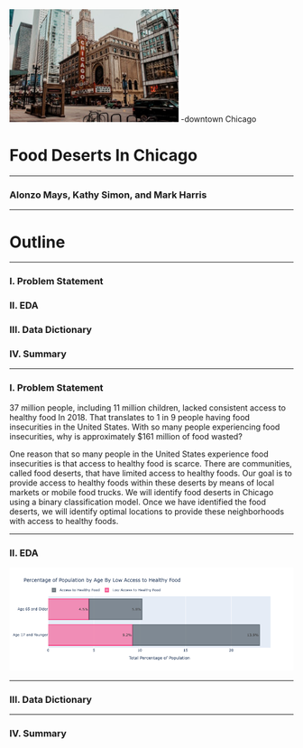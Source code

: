 <img src ='images/chicagoimg.jpg' width = 300>
-downtown Chicago

#  Food Deserts In Chicago
___
### Alonzo Mays, Kathy Simon, and Mark Harris
___
# Outline
___
### I. Problem Statement
### II. EDA
### III. Data Dictionary
### IV. Summary
___

### I. Problem Statement

37 million people, including 11 million children, lacked consistent access to healthy food In 2018. That translates to 1 in 9 people having food insecurities in the United States. With so many people experiencing food insecurities, why is approximately $161 million of food wasted?

One reason that so many people in the United States experience food insecurities is that access to healthy food is scarce. There are communities, called food deserts, that have limited access to healthy foods. Our goal is to provide access to healthy foods within these deserts by means of local markets or mobile food trucks.  We will identify food deserts in Chicago using a binary classification model. Once we have identified the food deserts, we will identify optimal locations to provide these neighborhoods with access to healthy foods.
___
### II. EDA
<img src = 'visuals/bar_pop_age_low_food_access.png'> 

___
### III. Data Dictionary
___
### IV. Summary


